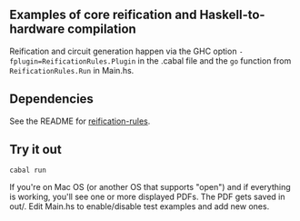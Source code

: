 [reification-rules]: https://github.com/conal/reification-rules

## Examples of core reification and Haskell-to-hardware compilation

Reification and circuit generation happen via the GHC option `-fplugin=ReificationRules.Plugin` in the .cabal file and the `go` function from `ReificationRules.Run` in Main.hs.

## Dependencies

See the README for [reification-rules].

## Try it out

```
cabal run
```

If you're on Mac OS (or another OS that supports "open") and if everything is working, you'll see one or more displayed PDFs. The PDF gets saved in out/. Edit Main.hs to enable/disable test examples and add new ones.
